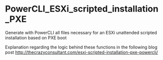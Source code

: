 # PowerCLI_ESXi_scripted_installation_PXE
Generate with PowerCLI all files necessary for an ESXi unattended scripted installation based on PXE boot

Explanation regarding the logic behind these functions in the following blog post http://thecrazyconsultant.com/esxi-scripted-installation-pxe-powercli/
